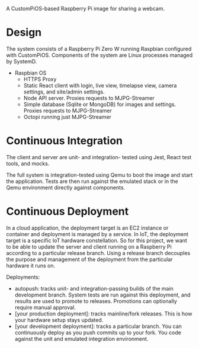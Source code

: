 A CustomPiOS-based Raspberry Pi image for sharing a webcam.

# Design

The system consists of a Raspberry Pi Zero W running Raspbian configured with CustomPiOS. Components of the system are Linux processes managed by SystemD.

- Raspbian OS
  - HTTPS Proxy
  - Static React client with login, live view, timelapse view, camera settings, and site/admin settings.
  - Node API server. Proxies requests to MJPG-Streamer
  - Simple database (Sqlite or MongoDB) for images and settings. Proxies requests to MJPG-Streamer
  - Octopi running just MJPG-Streamer

# Continuous Integration

The client and server are unit- and integration- tested using Jest, React test tools, and mocks.

The full system is integration-tested using Qemu to boot the image and start the application. Tests are then run against the emulated stack or in the Qemu environment directly against components.

# Continuous Deployment

In a cloud application, the deployment target is an EC2 instance or container and deployment is managed by a service. In IoT, the deployment target is a specific IoT hardware constellation. So for this project, we want to be able to update the server and client running on a Raspberry Pi according to a particular release branch. Using a release branch decouples the purpose and management of the deployment from the particular hardware it runs on.

Deployments:

- autopush: tracks unit- and integration-passing builds of the main development branch. System tests are run against this deployment, and results are used to promote to releases. Promotions can optionally require manual approval.
- [your production deployment]: tracks mainline/fork releases. This is how your hardware setup stays updated. 
- [your development deployment]: tracks a particular branch. You can continuously deploy as you push commits up to your fork. You code against the unit and emulated integration environment.
